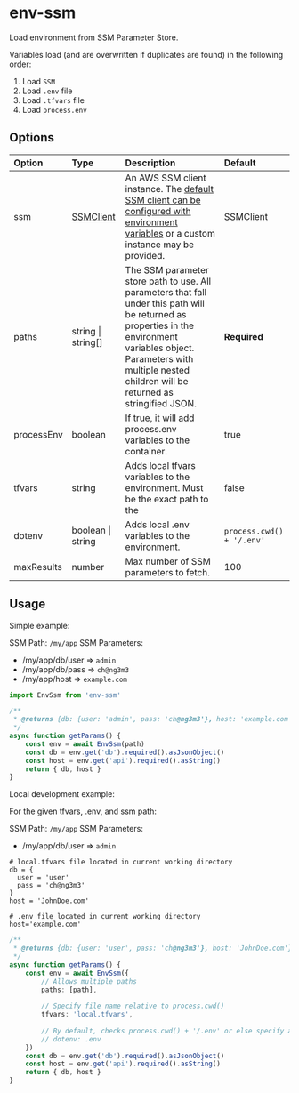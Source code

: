# env-ssm

Load environment from SSM Parameter Store.

Variables load (and are overwritten if duplicates are found) in the following order:

1. Load `SSM`
2. Load `.env` file
3. Load `.tfvars` file
4. Load `process.env`

## Options

| Option     | Type                                                                                              | Description                                                                                                                                                                                                                      | Default                   |
|:-----------|:--------------------------------------------------------------------------------------------------|:---------------------------------------------------------------------------------------------------------------------------------------------------------------------------------------------------------------------------------|:--------------------------|
| ssm        | [SSMClient](https://docs.aws.amazon.com/AWSJavaScriptSDK/v3/latest/clients/client-ssm/index.html) | An AWS SSM client instance. The [default SSM client can be configured with environment variables](https://docs.aws.amazon.com/sdk-for-java/v1/developer-guide/setup-credentials.html) or a custom instance may be provided.      | SSMClient                 |
| paths      | string \| string[]                                                                                | The SSM parameter store path to use. All parameters that fall under this path will be returned as properties in the environment variables object. Parameters with multiple nested children will be returned as stringified JSON. | **Required**              |
| processEnv | boolean                                                                                           | If true, it will add process.env variables to the container.                                                                                                                                                                     | true                      |
| tfvars     | string                                                                                            | Adds local tfvars variables to the environment. Must be the exact path to the                                                                                                                                                    | false                     |
| dotenv     | boolean \| string                                                                                 | Adds local .env variables to the environment.                                                                                                                                                                                    | `process.cwd() + '/.env'` |
| maxResults | number                                                                                            | Max number of SSM parameters to fetch.                                                                                                                                                                                           | 100                       |

## Usage

Simple example:

SSM Path: `/my/app`
SSM Parameters:
- /my/app/db/user => `admin`
- /my/app/db/pass => `ch@ng3m3`
- /my/app/host => `example.com`

```ts
import EnvSsm from 'env-ssm'

/**
 * @returns {db: {user: 'admin', pass: 'ch@ng3m3'}, host: 'example.com'}
 */
async function getParams() {
    const env = await EnvSsm(path)
    const db = env.get('db').required().asJsonObject()
    const host = env.get('api').required().asString()
    return { db, host }
}
```

Local development example:

For the given tfvars, .env, and ssm path:

SSM Path: `/my/app`
SSM Parameters:
- /my/app/db/user => `admin`

```hcl-terraform
# local.tfvars file located in current working directory
db = {
  user = 'user'
  pass = 'ch@ng3m3'
}
host = 'JohnDoe.com'
```

```dotenv
# .env file located in current working directory
host='example.com'
```

```ts
/**
 * @returns {db: {user: 'user', pass: 'ch@ng3m3'}, host: 'JohnDoe.com'}
 */
async function getParams() {
    const env = await EnvSsm({
        // Allows multiple paths
        paths: [path],
        
        // Specify file name relative to process.cwd()
        tfvars: 'local.tfvars',
        
        // By default, checks process.cwd() + '/.env' or else specify a file name relative to process.cwd()
        // dotenv: .env
    })
    const db = env.get('db').required().asJsonObject()
    const host = env.get('api').required().asString()
    return { db, host }
}
```
